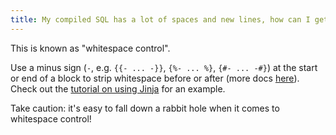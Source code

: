 ```yaml
---
title: My compiled SQL has a lot of spaces and new lines, how can I get rid of it?
---
```

This is known as "whitespace control".

Use a minus sign (`-`, e.g. `{{- ... -}}`, `{%- ... %}`, `{#- ... -#}`) at the start or end of a block to strip whitespace before or after (more docs [here](https://jinja.palletsprojects.com/en/2.10.x/templates/#whitespace-control)). Check out the [tutorial on using Jinja](using-jinja#use-whitespace-control-to-tidy-up-compiled-code) for an example.

Take caution: it's easy to fall down a rabbit hole when it comes to whitespace control!
